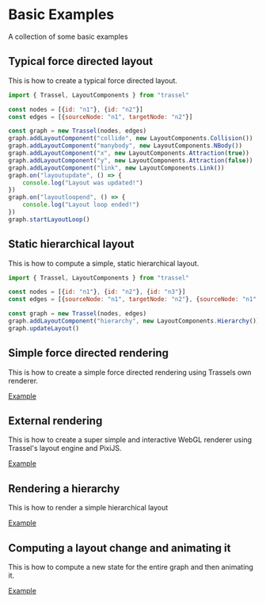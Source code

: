 # Basic Examples

A collection of some basic examples

## Typical force directed layout

This is how to create a typical force directed layout.

```javascript
import { Trassel, LayoutComponents } from "trassel"

const nodes = [{id: "n1"}, {id: "n2"}]
const edges = [{sourceNode: "n1", targetNode: "n2"}]

const graph = new Trassel(nodes, edges)
graph.addLayoutComponent("collide", new LayoutComponents.Collision())
graph.addLayoutComponent("manybody", new LayoutComponents.NBody())
graph.addLayoutComponent("x", new LayoutComponents.Attraction(true))
graph.addLayoutComponent("y", new LayoutComponents.Attraction(false))
graph.addLayoutComponent("link", new LayoutComponents.Link())
graph.on("layoutupdate", () => {
	console.log("Layout was updated!")
})
graph.on("layoutloopend", () => {
	console.log("Layout loop ended!")
})
graph.startLayoutLoop()
```

## Static hierarchical layout

This is how to compute a simple, static hierarchical layout.

```javascript
import { Trassel, LayoutComponents } from "trassel"

const nodes = [{id: "n1"}, {id: "n2"}, {id: "n3"}]
const edges = [{sourceNode: "n1", targetNode: "n2"}, {sourceNode: "n1", targetNode: "n3"}]

const graph = new Trassel(nodes, edges)
graph.addLayoutComponent("hierarchy", new LayoutComponents.Hierarchy())
graph.updateLayout()
```

## Simple force directed rendering

This is how to create a simple force directed rendering using Trassels own renderer.

<a href="https://fukurosan.github.io/Trassel/examples/examplerenderer.html">Example</a>

## External rendering

This is how to create a super simple and interactive WebGL renderer using Trassel's layout engine and PixiJS.

<a href="https://fukurosan.github.io/Trassel/examples/pixiexample.html">Example</a>

## Rendering a hierarchy

This is how to render a simple hierarchical layout

<a href="https://fukurosan.github.io/Trassel/examples/examplehierarchy.html">Example</a>

## Computing a layout change and animating it

This is how to compute a new state for the entire graph and then animating it.

<a href="https://fukurosan.github.io/Trassel/examples/exampleanimatestate.html">Example</a>
